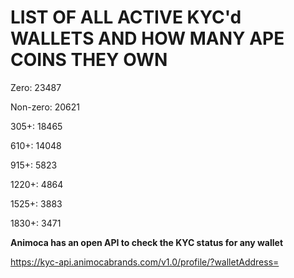 # LIST OF ALL ACTIVE KYC'd WALLETS AND HOW MANY APE COINS THEY OWN

Zero: 23487

Non-zero: 20621

305+: 18465

610+: 14048

915+: 5823

1220+: 4864

1525+: 3883

1830+: 3471

**Animoca has an open API to check the KYC status for any wallet**

https://kyc-api.animocabrands.com/v1.0/profile/?walletAddress=